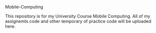 Mobile-Computing

This repository is for my University Course Mobile Computing.
All of my assignemts code and other temporary of practice code will be uploaded here.